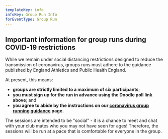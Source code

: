 ```yaml
---
templateKey: info
infoKey: Group Run Info
forEventType: Group Run
---
```

## Important information for group runs during COVID-19 restrictions

While we remain under social distancing restrictions designed to reduce the
transmission of coronavirus, groups runs must adhere to the guidance published
by England Athletics and Public Health England.

At present, this means:

* **groups are strictly limited to a maximum of six participants**; 
* **you must sign up for the run in advance using the Doodle poll link above**; and
* **you agree to abide by the instructions on our [coronavirus group running guidance](/about/coronavirus-group-running-guidance) page.**

The sessions are intended to be "social" - it is a chance to meet and chat with 
your club mates who you may not have seen for ages! Therefore, the sessions 
will be run at a pace that is comfortable for everyone in the group.
